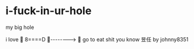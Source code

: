 # i-fuck-in-ur-hole
my big hole


i love :man:  8====D  :woman:--------> :baby: 
go to eat shit you know 昱任 
by johnny8351
